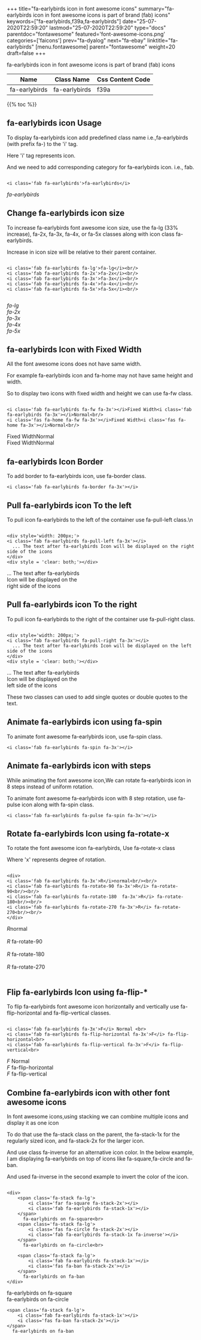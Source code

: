 +++
title="fa-earlybirds icon in font awesome icons"
summary="fa-earlybirds icon in font awesome icons is part of brand (fab) icons"
keywords=["fa-earlybirds,f39a,fa-earlybirds"]
date="25-07-2020T22:59:20"
lastmod="25-07-2020T22:59:20"
type="docs"
parentdoc="fontawesome"
featured='font-awesome-icons.png'
categories=['faicons']
prev="fa-dyalog"
next="fa-ebay"
linktitle="fa-earlybirds"
[menu.fontawesome]
parent="fontawesome"
weight=20
draft=false
+++


fa-earlybirds icon in font awesome icons is part of brand (fab) icons

<div class='table-responsive'><table class='table'><thead><tr><th>Name</th><th>Class Name</th><th>Css Content Code</th></tr></thead><tbody><tr><td>fa-earlybirds</td><td>fa-earlybirds</td><td>f39a</td></tr></tbody></table></div>


{{% toc %}}


## fa-earlybirds icon Usage

To display fa-earlybirds icon add predefined class name i.e.,fa-earlybirds (with prefix fa-) to the 'i' tag.

Here 'i' tag represents icon.

And we need to add corresponding category for fa-earlybirds icon. i.e., fab.


```

<i class='fab fa-earlybirds'>fa-earlybirds</i>
```

<i class='fab fa-earlybirds'>fa-earlybirds</i>




## Change fa-earlybirds icon size
To increase fa-earlybirds font awesome icon size, use the fa-lg (33% increase), fa-2x, fa-3x, fa-4x, or fa-5x classes along with icon class fa-earlybirds.

Increase in icon size will be relative to their parent container. 

```

<i class='fab fa-earlybirds fa-lg'>fa-lg</i><br/>
<i class='fab fa-earlybirds fa-2x'>fa-2x</i><br/>
<i class='fab fa-earlybirds fa-3x'>fa-3x</i><br/>
<i class='fab fa-earlybirds fa-4x'>fa-4x</i><br/>
<i class='fab fa-earlybirds fa-5x'>fa-5x</i><br/>
            
```

<i class='fab fa-earlybirds fa-lg'>fa-lg</i><br/>
<i class='fab fa-earlybirds fa-2x'>fa-2x</i><br/>
<i class='fab fa-earlybirds fa-3x'>fa-3x</i><br/>
<i class='fab fa-earlybirds fa-4x'>fa-4x</i><br/>
<i class='fab fa-earlybirds fa-5x'>fa-5x</i><br/>
            



## fa-earlybirds Icon with Fixed Width 

All the font awesome icons does not have same width.

For example fa-earlybirds icon and fa-home may not have same height and width.

So to display two icons with fixed width and height we can use fa-fw class.


```

<i class='fab fa-earlybirds fa-fw fa-3x'></i>Fixed Width<i class='fab fa-earlybirds fa-3x'></i>Normal<br/>
<i class='fas fa-home fa-fw fa-3x'></i>Fixed Width<i class='fas fa-home fa-3x'></i>Normal<br/>
```

<i class='fab fa-earlybirds fa-fw fa-3x'></i>Fixed Width<i class='fab fa-earlybirds fa-3x'></i>Normal<br/>
<i class='fas fa-home fa-fw fa-3x'></i>Fixed Width<i class='fas fa-home fa-3x'></i>Normal<br/>



## fa-earlybirds Icon Border 

To add border to fa-earlybirds icon, use fa-border class.


```
<i class='fab fa-earlybirds fa-border fa-3x'></i>

```
<i class='fab fa-earlybirds fa-border fa-3x'></i>





## Pull fa-earlybirds icon To the left

To pull icon fa-earlybirds to the left of the container use fa-pull-left class.\n

```

<div style='width: 200px;'>
<i class='fab fa-earlybirds fa-pull-left fa-3x'></i>
  ... The text after fa-earlybirds Icon will be displayed on the right side of the icons
</div>
<div style = 'clear: both;'></div>
```

<div style='width: 200px;'>
<i class='fab fa-earlybirds fa-pull-left fa-3x'></i>
  ... The text after fa-earlybirds Icon will be displayed on the right side of the icons
</div>
<div style = 'clear: both;'></div>




## Pull fa-earlybirds icon To the right
To pull icon fa-earlybirds to the right of the container use fa-pull-right class.

```

<div style='width: 200px;'>
<i class='fab fa-earlybirds fa-pull-right fa-3x'></i>
  ... The text after fa-earlybirds Icon will be displayed on the left side of the icons
</div>
<div style = 'clear: both;'></div>
```

<div style='width: 200px;'>
<i class='fab fa-earlybirds fa-pull-right fa-3x'></i>
  ... The text after fa-earlybirds Icon will be displayed on the left side of the icons
</div>
<div style = 'clear: both;'></div>

These two classes can used to add single quotes or double quotes to the text.


## Animate fa-earlybirds icon using fa-spin
To animate font awesome fa-earlybirds icon, use fa-spin class.

```
<i class='fab fa-earlybirds fa-spin fa-3x'></i>
```
<i class='fab fa-earlybirds fa-spin fa-3x'></i>




## Animate fa-earlybirds icon with steps
While animating the font awesome icon,We can rotate fa-earlybirds icon in 8 steps instead of uniform rotation.

To animate font awesome fa-earlybirds icon with 8 step rotation, use fa-pulse icon along with fa-spin class.


```
<i class='fab fa-earlybirds fa-pulse fa-spin fa-3x'></i>

```
<i class='fab fa-earlybirds fa-pulse fa-spin fa-3x'></i>





## Rotate fa-earlybirds Icon using fa-rotate-x
To rotate the font awesome icon fa-earlybirds, Use fa-rotate-x class

Where 'x' represents degree of rotation.


```

<div>
<i class='fab fa-earlybirds fa-3x'>R</i>normal<br/><br/>
<i class='fab fa-earlybirds fa-rotate-90 fa-3x'>R</i> fa-rotate-90<br/><br/> 
<i class='fab fa-earlybirds fa-rotate-180  fa-3x'>R</i> fa-rotate-180<br/><br/> 
<i class='fab fa-earlybirds fa-rotate-270 fa-3x'>R</i> fa-rotate-270<br/><br/>
</div>
```

<div>
<i class='fab fa-earlybirds fa-3x'>R</i>normal<br/><br/>
<i class='fab fa-earlybirds fa-rotate-90 fa-3x'>R</i> fa-rotate-90<br/><br/> 
<i class='fab fa-earlybirds fa-rotate-180  fa-3x'>R</i> fa-rotate-180<br/><br/> 
<i class='fab fa-earlybirds fa-rotate-270 fa-3x'>R</i> fa-rotate-270<br/><br/>
</div>




## Flip fa-earlybirds Icon using fa-flip-*
To flip fa-earlybirds font awesome icon horizontally and vertically use fa-flip-horizontal and fa-flip-vertical classes. 

```

<i class='fab fa-earlybirds fa-3x'>F</i> Normal <br>
<i class='fab fa-earlybirds fa-flip-horizontal fa-3x'>F</i> fa-flip-horizontal<br>
<i class='fab fa-earlybirds fa-flip-vertical fa-3x'>F</i> fa-flip-vertical<br>
```

<i class='fab fa-earlybirds fa-3x'>F</i> Normal <br>
<i class='fab fa-earlybirds fa-flip-horizontal fa-3x'>F</i> fa-flip-horizontal<br>
<i class='fab fa-earlybirds fa-flip-vertical fa-3x'>F</i> fa-flip-vertical<br>




## Combine fa-earlybirds icon with other font awesome icons
In font awesome icons,using stacking we can combine multiple icons and display it as one icon 

To do that use the fa-stack class on the parent, the fa-stack-1x for the regularly sized icon, and fa-stack-2x for the larger icon.

And use class fa-inverse for an alternative icon color. 
In the below example, I am displaying fa-earlybirds on top of icons like fa-square,fa-circle and fa-ban.

And used fa-inverse in the second example to invert the color of the icon.

```

<div>
    <span class='fa-stack fa-lg'>
        <i class='far fa-square fa-stack-2x'></i>
        <i class='fab fa-earlybirds fa-stack-1x'></i>
    </span>
      fa-earlybirds on fa-square<br>
    <span class='fa-stack fa-lg'>
        <i class='fas fa-circle fa-stack-2x'></i>
        <i class='fab fa-earlybirds fa-stack-1x fa-inverse'></i>
    </span>
      fa-earlybirds on fa-circle<br>

    <span class='fa-stack fa-lg'>
        <i class='fab fa-earlybirds fa-stack-1x'></i>
        <i class='fas fa-ban fa-stack-2x'></i>
    </span>
      fa-earlybirds on fa-ban
</div>
```

<div>
    <span class='fa-stack fa-lg'>
        <i class='far fa-square fa-stack-2x'></i>
        <i class='fab fa-earlybirds fa-stack-1x'></i>
    </span>
      fa-earlybirds on fa-square<br>
    <span class='fa-stack fa-lg'>
        <i class='fas fa-circle fa-stack-2x'></i>
        <i class='fab fa-earlybirds fa-stack-1x fa-inverse'></i>
    </span>
      fa-earlybirds on fa-circle<br>

    <span class='fa-stack fa-lg'>
        <i class='fab fa-earlybirds fa-stack-1x'></i>
        <i class='fas fa-ban fa-stack-2x'></i>
    </span>
      fa-earlybirds on fa-ban
</div>







